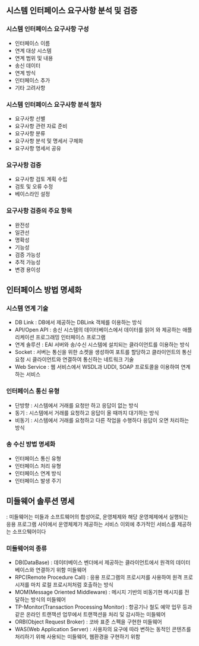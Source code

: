 ## 시스템 인터페이스 요구사항 분석 및 검증
### 시스템 인터페이스 요구사항 구성
- 인터페이스 이름
- 연계 대상 시스템
- 연계 범위 및 내용
- 송신 데이터
- 연계 방식
- 인터페이스 추가
- 기타 고려사항
### 시스템 인터페이스 요구사항 분석 철차
- 요구사항 선별
- 요구사항 관련 자료 준비
- 요구사항 분류
- 요구사항 분석 및 명세서 구체화
- 요구사항 명세서 공유
### 요구사항 검증
- 요구사항 검토 계획 수립
- 검토 및 오류 수정
- 베이스라인 설정
### 요구사항 검증의 주요 항목
- 완전성
- 일관선
- 명확성
- 기능성
- 검증 가능성
- 추적 가능성
- 변경 용이성

## 인터페이스 방법 명세화
### 시스템 연계 기술
- DB Link : DB에서 제공하는 DBLink 객체를 이용하는 방식
- API/Open API : 송신 시스템의 데이터베이스에서 데이터를 읽어 와 제공하는 애플리케이션 프로그래밍 인터페이스 프로그램
- 연계 솔루션 : EAI 서버와 송/수신 시스템에 설치되는 클라이언트를 이용하는 방식
- Socket : 서버는 통신을 위한 소켓을 생성하여 포트를 할당하고 클라이언트의 통신 요청 시 클라이언트와 연결하여 통신하는 네트워크 기술
- Web Service : 웹 서비스에서 WSDL과 UDDI, SOAP 프로토콜을 이용하여 연계하는 서비스
### 인터페이스 통신 유형
- 단방향 : 시스템에서 거래를 요청만 하고 응답이 없는 방식
- 동기 : 시스템에서 거래를 요청하고 응답이 올 때까지 대기하는 방식
- 비동기 : 시스템에서 거래를 요청하고 다른 작업을 수행하다 응답이 오면 처리하는 방식
### 송 수신 방법 명세화
- 인터페이스 통신 유형
- 인터페이스 처리 유형
- 인터페이스 연계 방식
- 인터페이스 발생 주기

## 미들웨어 솔루션 명세
: 미들웨어는 미들과 소프트웨어의 합성어로, 운영체제와 해당 운영체제에서 실행되는 응용 프로그램 사이에서 
운영체제가 제공하는 서비스 이외에 추가적인 서비스를 제공하는 소프으퉤어이다
### 미들웨어의 종류
- DB(DataBase) : 데이터베이스 벤더에서 제공하는 클라이언트에서 원격의 데이터베이스와 연결하기 위함 미들웨어
- RPC(Remote Procedure Call) : 응용 프로그램의 프로시저를 사용하여 원격 프로시저를 마치 로컬 프로시저처럼 호출하는 방식
- MOM(Message Oriented Middleware) : 메시지 기반의 비동기현 메시지를 전달하는 방식의 미들웨어
- TP-Monitor(Transaction Processing Monitor) : 항공기나 철도 예약 업무 등과 같은 온라인 트랜잭션 업무에서 트랜잭션을 처리 및 감시하는 미들웨어
- ORB(Object Request Broker) : 코바 표준 스펙을 구현한 미들웨어
- WAS(Web Application Server) : 사용자의 요구에 따라 변하는 동적인 콘텐츠를 처리하기 위해 사용되는 미들웨어, 웹환경을 구현하기 위함
